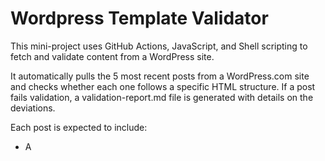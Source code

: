 # Wordpress Template Validator

This mini-project uses GitHub Actions, JavaScript, and Shell scripting to fetch and validate content from a WordPress site.

It automatically pulls the 5 most recent posts from a WordPress.com site and checks whether each one follows a specific HTML structure. If a post fails validation, a validation-report.md file is generated with details on the deviations.

Each post is expected to include:

- A <title> element

- A meta description (<meta name="description">)

- At least one image tag (<meta property="og:image">)

- Alt text for each image to ensure accessibility


# How it Works

1. fetch-posts.js --> Fetches the latest 5 posts from the WordPress REST API and saves them as HTML files in the /content directory.

2. check-metadata.sh --> Validates each HTML file for required metadata (<title>, <meta name="description">, <meta property="og:image">, and content structure).
Fails the GitHub Action if any post is missing required elements.

3. GitHub Actions Workflow --> Runs on every push or pull request, automatically fetching content and validating it as part of your CI/CD pipeline.
